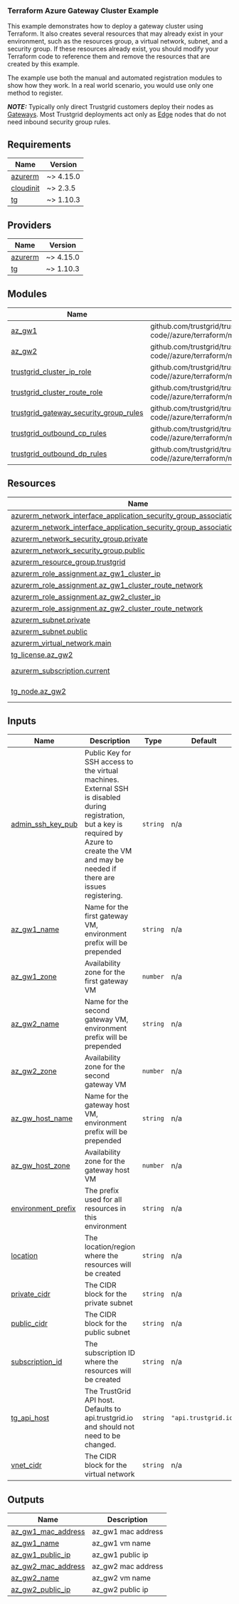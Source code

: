 ### Terraform Azure Gateway Cluster Example
This example demonstrates how to deploy a gateway cluster using Terraform.  It also creates several resources that may already exist in your environment, such as the resources group, a virtual network, subnet, and a security group. If these resources already exist, you should modify your Terraform code to reference them and remove the resources that are created by this example.

The example use both the manual and automated registration modules to show how they work. In a real world scenario, you would use only one method to register.  

***NOTE:*** Typically only direct Trustgrid customers deploy their nodes as [Gateways](https://docs.trustgrid.io/docs/nodes/#gateway-nodes).  Most Trustgrid deployments act only as [Edge](https://docs.trustgrid.io/docs/nodes/#edge-nodes) nodes that do not need inbound security group rules. 

<!-- BEGIN_TF_DOCS -->
## Requirements

| Name | Version |
|------|---------|
| <a name="requirement_azurerm"></a> [azurerm](#requirement\_azurerm) | ~> 4.15.0 |
| <a name="requirement_cloudinit"></a> [cloudinit](#requirement\_cloudinit) | ~> 2.3.5 |
| <a name="requirement_tg"></a> [tg](#requirement\_tg) | ~> 1.10.3 |

## Providers

| Name | Version |
|------|---------|
| <a name="provider_azurerm"></a> [azurerm](#provider\_azurerm) | ~> 4.15.0 |
| <a name="provider_tg"></a> [tg](#provider\_tg) | ~> 1.10.3 |

## Modules

| Name | Source | Version |
|------|--------|---------|
| <a name="module_az_gw1"></a> [az\_gw1](#module\_az\_gw1) | github.com/trustgrid/trustgrid-infra-as-code//azure/terraform/modules/compute/trustgrid_single_node_manual_reg | v0.1.0 |
| <a name="module_az_gw2"></a> [az\_gw2](#module\_az\_gw2) | github.com/trustgrid/trustgrid-infra-as-code//azure/terraform/modules/compute/trustgrid_single_node_auto_reg | v0.1.0 |
| <a name="module_trustgrid_cluster_ip_role"></a> [trustgrid\_cluster\_ip\_role](#module\_trustgrid\_cluster\_ip\_role) | github.com/trustgrid/trustgrid-infra-as-code//azure/terraform/modules/authorization/trustgrid_cluster_ip_role | v0.1.0 |
| <a name="module_trustgrid_cluster_route_role"></a> [trustgrid\_cluster\_route\_role](#module\_trustgrid\_cluster\_route\_role) | github.com/trustgrid/trustgrid-infra-as-code//azure/terraform/modules/authorization/trustgrid_cluster_route_role | v0.1.0 |
| <a name="module_trustgrid_gateway_security_group_rules"></a> [trustgrid\_gateway\_security\_group\_rules](#module\_trustgrid\_gateway\_security\_group\_rules) | github.com/trustgrid/trustgrid-infra-as-code//azure/terraform/modules/network/trustgrid_gateway_security_group_rules | v0.1.0 |
| <a name="module_trustgrid_outbound_cp_rules"></a> [trustgrid\_outbound\_cp\_rules](#module\_trustgrid\_outbound\_cp\_rules) | github.com/trustgrid/trustgrid-infra-as-code//azure/terraform/modules/network/trustgrid_outbound_control_plane_security_group_rules | v0.1.0 |
| <a name="module_trustgrid_outbound_dp_rules"></a> [trustgrid\_outbound\_dp\_rules](#module\_trustgrid\_outbound\_dp\_rules) | github.com/trustgrid/trustgrid-infra-as-code//azure/terraform/modules/network/trustgrid_outbound_data_plane_security_group_rules | v0.1.0 |

## Resources

| Name | Type |
|------|------|
| [azurerm_network_interface_application_security_group_association.az_gw1](https://registry.terraform.io/providers/hashicorp/azurerm/latest/docs/resources/network_interface_application_security_group_association) | resource |
| [azurerm_network_interface_application_security_group_association.az_gw2](https://registry.terraform.io/providers/hashicorp/azurerm/latest/docs/resources/network_interface_application_security_group_association) | resource |
| [azurerm_network_security_group.private](https://registry.terraform.io/providers/hashicorp/azurerm/latest/docs/resources/network_security_group) | resource |
| [azurerm_network_security_group.public](https://registry.terraform.io/providers/hashicorp/azurerm/latest/docs/resources/network_security_group) | resource |
| [azurerm_resource_group.trustgrid](https://registry.terraform.io/providers/hashicorp/azurerm/latest/docs/resources/resource_group) | resource |
| [azurerm_role_assignment.az_gw1_cluster_ip](https://registry.terraform.io/providers/hashicorp/azurerm/latest/docs/resources/role_assignment) | resource |
| [azurerm_role_assignment.az_gw1_cluster_route_network](https://registry.terraform.io/providers/hashicorp/azurerm/latest/docs/resources/role_assignment) | resource |
| [azurerm_role_assignment.az_gw2_cluster_ip](https://registry.terraform.io/providers/hashicorp/azurerm/latest/docs/resources/role_assignment) | resource |
| [azurerm_role_assignment.az_gw2_cluster_route_network](https://registry.terraform.io/providers/hashicorp/azurerm/latest/docs/resources/role_assignment) | resource |
| [azurerm_subnet.private](https://registry.terraform.io/providers/hashicorp/azurerm/latest/docs/resources/subnet) | resource |
| [azurerm_subnet.public](https://registry.terraform.io/providers/hashicorp/azurerm/latest/docs/resources/subnet) | resource |
| [azurerm_virtual_network.main](https://registry.terraform.io/providers/hashicorp/azurerm/latest/docs/resources/virtual_network) | resource |
| [tg_license.az_gw2](https://registry.terraform.io/providers/trustgrid/tg/latest/docs/resources/license) | resource |
| [azurerm_subscription.current](https://registry.terraform.io/providers/hashicorp/azurerm/latest/docs/data-sources/subscription) | data source |
| [tg_node.az_gw2](https://registry.terraform.io/providers/trustgrid/tg/latest/docs/data-sources/node) | data source |

## Inputs

| Name | Description | Type | Default | Required |
|------|-------------|------|---------|:--------:|
| <a name="input_admin_ssh_key_pub"></a> [admin\_ssh\_key\_pub](#input\_admin\_ssh\_key\_pub) | Public Key for SSH access to the virtual machines. External SSH is disabled during registration, but a key is required by Azure to create the VM and may be needed if there are issues registering. | `string` | n/a | yes |
| <a name="input_az_gw1_name"></a> [az\_gw1\_name](#input\_az\_gw1\_name) | Name for the first gateway VM, environment prefix will be prepended | `string` | n/a | yes |
| <a name="input_az_gw1_zone"></a> [az\_gw1\_zone](#input\_az\_gw1\_zone) | Availability zone for the first gateway VM | `number` | n/a | yes |
| <a name="input_az_gw2_name"></a> [az\_gw2\_name](#input\_az\_gw2\_name) | Name for the second gateway VM, environment prefix will be prepended | `string` | n/a | yes |
| <a name="input_az_gw2_zone"></a> [az\_gw2\_zone](#input\_az\_gw2\_zone) | Availability zone for the second gateway VM | `number` | n/a | yes |
| <a name="input_az_gw_host_name"></a> [az\_gw\_host\_name](#input\_az\_gw\_host\_name) | Name for the gateway host VM, environment prefix will be prepended | `string` | n/a | yes |
| <a name="input_az_gw_host_zone"></a> [az\_gw\_host\_zone](#input\_az\_gw\_host\_zone) | Availability zone for the gateway host VM | `number` | n/a | yes |
| <a name="input_environment_prefix"></a> [environment\_prefix](#input\_environment\_prefix) | The prefix used for all resources in this environment | `string` | n/a | yes |
| <a name="input_location"></a> [location](#input\_location) | The location/region where the resources will be created | `string` | n/a | yes |
| <a name="input_private_cidr"></a> [private\_cidr](#input\_private\_cidr) | The CIDR block for the private subnet | `string` | n/a | yes |
| <a name="input_public_cidr"></a> [public\_cidr](#input\_public\_cidr) | The CIDR block for the public subnet | `string` | n/a | yes |
| <a name="input_subscription_id"></a> [subscription\_id](#input\_subscription\_id) | The subscription ID where the resources will be created | `string` | n/a | yes |
| <a name="input_tg_api_host"></a> [tg\_api\_host](#input\_tg\_api\_host) | The TrustGrid API host. Defaults to api.trustgrid.io and should not need to be changed. | `string` | `"api.trustgrid.io"` | no |
| <a name="input_vnet_cidr"></a> [vnet\_cidr](#input\_vnet\_cidr) | The CIDR block for the virtual network | `string` | n/a | yes |

## Outputs

| Name | Description |
|------|-------------|
| <a name="output_az_gw1_mac_address"></a> [az\_gw1\_mac\_address](#output\_az\_gw1\_mac\_address) | az\_gw1 mac address |
| <a name="output_az_gw1_name"></a> [az\_gw1\_name](#output\_az\_gw1\_name) | az\_gw1 vm name |
| <a name="output_az_gw1_public_ip"></a> [az\_gw1\_public\_ip](#output\_az\_gw1\_public\_ip) | az\_gw1 public ip |
| <a name="output_az_gw2_mac_address"></a> [az\_gw2\_mac\_address](#output\_az\_gw2\_mac\_address) | az\_gw2 mac address |
| <a name="output_az_gw2_name"></a> [az\_gw2\_name](#output\_az\_gw2\_name) | az\_gw2 vm name |
| <a name="output_az_gw2_public_ip"></a> [az\_gw2\_public\_ip](#output\_az\_gw2\_public\_ip) | az\_gw2 public ip |
<!-- END_TF_DOCS -->